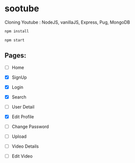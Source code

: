 # sootube

Cloning Youtube : NodeJS, vanillaJS, Express, Pug, MongoDB

```bash
npm install
```

```bash
npm start
```

## Pages:
- [ ] Home
- [x] SignUp
- [x] Login
- [x] Search
- [ ] User Detail
- [x] Edit Profile
- [ ] Change Password
- [ ] Upload
- [ ] Video Details
- [ ] Edit Video

